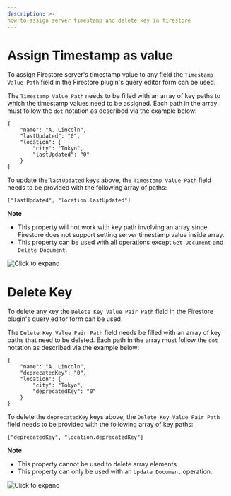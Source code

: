 ```yaml
---
description: >-
how to assign server timestamp and delete key in firestore
---
```


# Assign Timestamp as value

To assign Firestore server's timestamp value to any field the `Timestamp Value Path` field in the Firestore plugin's 
query editor form can be used.

The `Timestamp Value Path` needs to be filled with an array of key paths to which the 
timestamp values need to be assigned. Each path in the array must follow the `dot` notation as described via the 
example below:

```text
{
	"name": "A. Lincoln",
	"lastUpdated": "0",
	"location": {
		"city": "Tokyo",
		"lastUpdated": "0"
	}
}
```

To update the `lastUpdated` keys above, the `Timestamp Value Path` field needs to be provided with the following 
array of paths:

```text
["lastUpdated", "location.lastUpdated"]
```

**Note**
- This property will not work with key path involving an array since Firestore does not support setting server 
  timestamp value inside array. 
- This property can be used with all operations except `Get Document` and `Delete Document`.

![Click to expand](../.gitbook/assets/firestore-server-timestamp.gif)

# Delete Key

To delete any key the `Delete Key Value Pair Path` field in the Firestore plugin's query editor form can be used.

The `Delete Key Value Pair Path` field needs be filled with an array of key paths that need to be deleted. Each path in 
the array must follow the `dot` notation as described via the example below:

```text
{
	"name": "A. Lincoln",
	"deprecatedKey": "0",
	"location": {
		"city": "Tokyo",
		"deprecatedKey": "0"
	}
}
```
To delete the `deprecatedKey` keys above, the `Delete Key Value Pair Path` field needs to be provided with the 
following array of key paths:

```text
["deprecatedKey", "location.deprecatedKey"]
```

**Note**
- This property cannot be used to delete array elements
- This property can only be used with an `Update Document` operation.

![Click to expand](../.gitbook/assets/firestore-delete-key.gif)